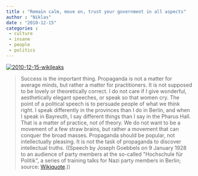 ```yaml
---
title : "Remain calm, move on, trust your government in all aspects"
author : "Niklas"
date : "2010-12-15"
categories : 
 - culture
 - insane
 - people
 - politics
---
```


[![](https://niklasblog.com/wp-content/2010-12-15-wikileaks.png "2010-12-15-wikileaks")](http://twitter.com/#!/WikileaksAus/status/14613298292985856)

> Success is the important thing. Propaganda is not a matter for average minds, but rather a matter for practitioners. It is not supposed to be lovely or theoretically correct. I do not care if I give wonderful, aesthetically elegant speeches, or speak so that women cry. The point of a political speech is to persuade people of what we think right. I speak differently in the provinces than I do in Berlin, and when I speak in Bayreuth, I say different things than I say in the Pharus Hall. That is a matter of practice, not of theory. We do not want to be a movement of a few straw brains, but rather a movement that can conquer the broad masses. Propaganda should be popular, not intellectually pleasing. It is not the task of propaganda to discover intellectual truths. ((Speech by Joseph Goebbels on 9 January 1928 to an audience of party members at the so-called "Hochschule für Politik", a series of training talks for Nazi party members in Berlin; source: [Wikiquote](http://en.wikiquote.org/wiki/Joseph_Goebbels).))
